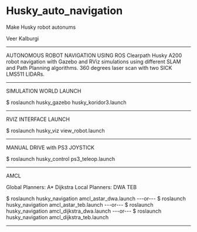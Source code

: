 # Husky_auto_navigation
Make Husky robot autonums

Veer Kalburgi

-------------------------------------------------------------

AUTONOMOUS ROBOT NAVIGATION USING ROS 
Clearpath Husky A200 robot navigation with Gazebo and RViz simulations using different SLAM and Path Planning algorithms. 360 degrees laser scan with two SICK LMS511 LIDARs.

------------------------------------------------------------- 
SIMULATION WORLD LAUNCH

$ roslaunch husky_gazebo husky_koridor3.launch

------------------------------------------------------------- 
RVIZ INTERFACE LAUNCH

$ roslaunch husky_viz view_robot.launch

------------------------------------------------------------- 
MANUAL DRIVE with PS3 JOYSTICK

$ roslaunch husky_control ps3_teleop.launch

-------------------------------------------------------------
AMCL 

Global Planners:
	A*
	Dijkstra
Local Planners:
	DWA
	TEB
	
$ roslaunch husky_navigation amcl_astar_dwa.launch 
---or---
$ roslaunch husky_navigation amcl_astar_teb.launch
---or---
$ roslaunch husky_navigation amcl_dijkstra_dwa.launch 
---or---
$ roslaunch husky_navigation amcl_dijkstra_teb.launch

-------------------------------------------------------------
